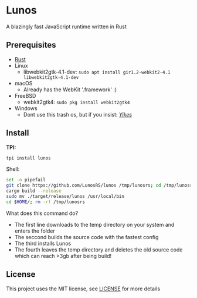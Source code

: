 # Lunos

A blazingly fast JavaScript runtime written in Rust

## Prerequisites
- [Rust](https://rust-lang.org)
- Linux
  - libwebkit2gtk-4.1-dev: `sudo apt install gir1.2-webkit2-4.1 libwebkit2gtk-4.1-dev`
- macOS
  - Already has the WebKit '.framework' :)
- FreeBSD
  - webkit2gtk4: `sudo pkg install webkit2gtk4`
- Windows
  - Dont use this trash os, but if you insist: [*Yikes*](docs/WINDOWS.md)

## Install
**TPI:**
```sh
tpi install lunos
```

Shell:
```bash
set -o pipefail
git clone https://github.com/LunosRS/lunos /tmp/lunosrs; cd /tmp/lunosrs/
cargo build --release
sudo mv ./target/release/lunos /usr/local/bin
cd $HOME/; rm -rf /tmp/lunosrs
```
What does this command do?
- The first line downloads to the temp directory on your system and enters the folder
- The seccond builds the source code with the fastest config
- The third installs Lunos
- The fourth leaves the temp directory and deletes the
old source code which can reach >3gb after being build!

## License
This project uses the MIT license, see [LICENSE](LICENSE) for more details

